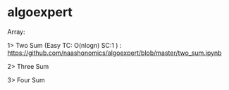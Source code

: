 # algoexpert

Array:

1> Two Sum (Easy TC: O(nlogn) SC:1  ) : https://github.com/naashonomics/algoexpert/blob/master/two_sum.ipynb

2> Three Sum

3> Four Sum 

